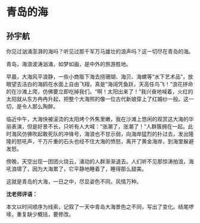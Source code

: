 # 青岛的海 #

## 孙宇航 ##

你见过汹涌澎湃的海吗？听见过那千军万马雄壮的浪声吗？这一切尽在青岛的海。

青岛，海浪波涛汹涌，如梦如画，是中外的旅游胜地。

早晨，大海风平浪静，一些小商贩下海去捞珊瑚、海贝、海螺等“水下艺术品”，放眼望去洁白的海鸥在水面上自由飞翔，真是“海阔凭鱼跃，天高任鸟飞！”浪花拼命的在沙滩上爬，仿佛要立即吃掉我们。“啊！太阳出来了！”我兴奋地喊着，火红的太阳就从东方冉冉升起，把整个大海照的像一位古代新娘穿上了红婚纱一般。这一切，是令人那么陶醉。

临近中午，大海快被滚烫的太阳烤个外焦里嫩，我在沙滩上悠闲的观赏这大海的华丽表演，但是好景不长，只听有人大喊：“涨潮了，涨潮了！”人群簇拥在一起。此时海风仿佛吹起敢死队的冲锋号，海浪也不甘示弱，向海岸猛烈的扑过去，发出隆隆的怒吼声，千万斤重的石头也经不住大海的愤怒，离开了黄金海岸，到海里躲避发怒。

傍晚，天空出现一团团火烧云，涌动的人群渐渐退去。人们听不见那惊涛拍浪，海吼浪啸了，因为大海累了，它平静地睡着了，睡得那么甜美。

这就是青岛的大海，一日之中，尽显姿色不同，风情万种。

**沈老师评语：**

本文以时间顺序为线索，记叙了一天中青岛大海景色之不同，写出了变化。结尾啰嗦，重复缺少概括，要修改。